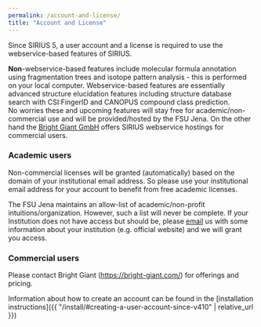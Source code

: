 ```yaml
---
permalink: /account-and-license/
title: "Account and License"
---
```


Since SIRIUS 5, a user account and a license is required to use the webservice-based
features of SIRIUS.

**Non**-webservice-based features include molecular formula annotation using fragmentation trees and isotope pattern analysis -
this is performed on your local computer.
Webservice-based features are essentially advanced structure elucidation features including structure database search with CSI:FingerID
and CANOPUS compound class prediction.  
No worries these and upcoming features will stay free for academic/non-commercial use
and will be provided/hosted by the FSU Jena. On the other hand the [Bright Giant GmbH](https://bright-giant.com/) 
offers SIRIUS webservice hostings for commercial users. 

### Academic users
Non-commercial licenses will be granted (automatically) based on the domain of your 
institutional email address. So please use your institutional email address for your account
to benefit from free academic licenses.

The FSU Jena maintains an allow-list of academic/non-profit intuitions/organization. However, such a 
list will never be complete. If your Institution does not have access but should be, please 
[email](mailto:sirius@uni-jena.de) us with some information about your institution (e.g. official website) 
and we will grant you access. 

### Commercial users
Please contact Bright Giant (https://bright-giant.com/) for offerings and pricing.  


Information about how to create an account can be found in the [installation instructions]({{ "/install/#creating-a-user-account-since-v410" | relative_url }})